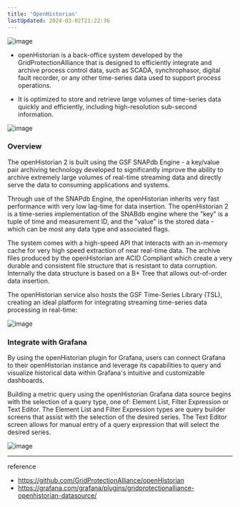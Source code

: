```yaml
---
title: 'OpenHistorian'
lastUpdated: 2024-03-02T21:22:36
---
```


![image](https://github.com/rlaisqls/TIL/assets/81006587/99a9ce84-a556-40c6-9e90-c8f29f216a26)

- openHistorian is a back-office system developed by the GridProtectionAlliance that is designed to efficiently integrate and archive process control data, such as SCADA, synchrophasor, digital fault recorder, or any other time-series data used to support process operations. 

- It is optimized to store and retrieve large volumes of time-series data quickly and efficiently, including high-resolution sub-second information.

![image](https://github.com/rlaisqls/TIL/assets/81006587/4c88de55-bd56-42fe-a210-dd68bb17d337)

### Overview

The openHistorian 2 is built using the GSF SNAPdb Engine - a key/value pair archiving technology developed to significantly improve the ability to archive extremely large volumes of real-time streaming data and directly serve the data to consuming applications and systems.

Through use of the SNAPdb Engine, the openHistorian inherits very fast performance with very low lag-time for data insertion. The openHistorian 2 is a time-series implementation of the SNABdb engine where the "key" is a tuple of time and measurement ID, and the "value" is the stored data - which can be most any data type and associated flags.

The system comes with a high-speed API that interacts with an in-memory cache for very high speed extraction of near real-time data. The archive files produced by the openHistorian are ACID Compliant which create a very durable and consistent file structure that is resistant to data corruption. Internally the data structure is based on a B+ Tree that allows out-of-order data insertion.

The openHistorian service also hosts the GSF Time-Series Library (TSL), creating an ideal platform for integrating streaming time-series data processing in real-time:

![image](https://github.com/rlaisqls/TIL/assets/81006587/665d4e2d-2b04-44b7-9376-ac58d56cf88b)

### Integrate with Grafana 

By using the openHistorian plugin for Grafana, users can connect Grafana to their openHistorian instance and leverage its capabilities to query and visualize historical data within Grafana's intuitive and customizable dashboards.

Building a metric query using the openHistorian Grafana data source begins with the selection of a query type, one of: Element List, Filter Expression or Text Editor. The Element List and Filter Expression types are query builder screens that assist with the selection of the desired series. The Text Editor screen allows for manual entry of a query expression that will select the desired series.

![image](https://github.com/rlaisqls/TIL/assets/81006587/3b916bc4-cee5-49f3-94d7-f68071bf240c)

---
reference
- https://github.com/GridProtectionAlliance/openHistorian
- https://grafana.com/grafana/plugins/gridprotectionalliance-openhistorian-datasource/